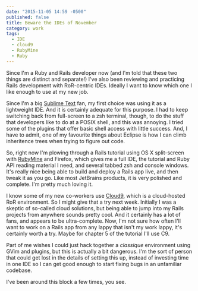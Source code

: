 ```yaml
---
date: "2015-11-05 14:59 -0500"
published: false
title: Beware the IDEs of November
category: work
tags: 
  - IDE
  - cloud9
  - RubyMine
  - Ruby
---
```


Since I'm a Ruby and Rails developer now (and I'm told that these two things are distinct and separate!) I've also been reviewing and practicing Rails development with RoR-centric IDEs. Ideally I want to know which one I like enough to use at my new job.

Since I'm a big [Sublime Text](http://www.sublimetext.com/) fan, my first choice was using it as a lightweight IDE. And it is certainly adequate for this purpose. I had to keep switching back from full-screen to a zsh terminal, though, to do the stuff that developers like to do at a POSIX shell, and this was annoying. I tried some of the plugins that offer basic shell access with little success. And, I have to admit, one of my favourite things about Eclipse is how I can climb inheritence trees when trying to figure out code.

So, right now I'm plowing through a Rails tutorial using OS X split-screen with [RubyMine](https://www.jetbrains.com/ruby/) and Firefox, which gives me a full IDE, the tutorial and Ruby API reading material I need, and several tabbed zsh and console windows. It's really nice being able to build and deploy a Rails app live, and then tweak it as you go. Like most JetBrains products, it is very polished and complete. I'm pretty much loving it.

I know some of my new co-workers use [Cloud9](https://c9.io/), which is a cloud-hosted RoR environment. So I might give that a try next week. Initially I was a skeptic of so-called cloud solutions, but being able to jump into my Rails projects from anywhere sounds pretty cool. And it certainly has a lot of fans, and appears to be ultra-complete. Now, I'm not sure how often I'll want to work on a Rails app from any lappy that isn't my work lappy, it's certainly worth a try. Maybe for chapter 5 of the tutorial I'll use C9.

Part of me wishes I could just hack together a _classique_ environment using GVim and plugins, but this is actually a bit dangerous. I'm the sort of person that could get lost in the details of setting this up, instead of investing time in one IDE so I can get good enough to start fixing bugs in an unfamiliar codebase.

I've been around this block a few times, you see.

